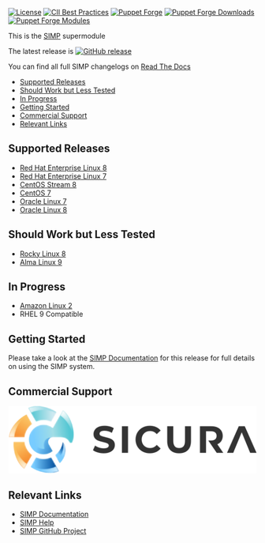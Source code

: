 [![License](https://img.shields.io/:license-apache-blue.svg)](http://www.apache.org/licenses/LICENSE-2.0.html)
[![CII Best Practices](https://bestpractices.coreinfrastructure.org/projects/73/badge)](https://bestpractices.coreinfrastructure.org/projects/73)
[![Puppet Forge](https://img.shields.io/puppetforge/v/simp/simp_core.svg)](https://forge.puppetlabs.com/simp/simp_core)
[![Puppet Forge Downloads](https://img.shields.io/puppetforge/dt/simp/simp_core.svg)](https://forge.puppetlabs.com/simp/simp_core)
[![Puppet Forge Modules](https://img.shields.io/puppetforge/mc/simp.svg)](https://forge.puppetlabs.com/simp)

This is the [SIMP](https://simp-project.com) supermodule

The latest release is [![GitHub release](https://img.shields.io/github/release/simp/simp-core.svg)](https://github.com/simp/simp-core/releases)

You can find all full SIMP changelogs on [Read The Docs](https://simp.readthedocs.io/en/master/changelogs)

<!-- vim-markdown-toc GFM -->

* [Supported Releases](#supported-releases)
* [Should Work but Less Tested](#should-work-but-less-tested)
* [In Progress](#in-progress)
* [Getting Started](#getting-started)
* [Commercial Support](#commercial-support)
* [Relevant Links](#relevant-links)

<!-- vim-markdown-toc -->

## Supported Releases

* [Red Hat Enterprise Linux 8](https://access.redhat.com/documentation/en-US/Red_Hat_Enterprise_Linux/8)
* [Red Hat Enterprise Linux 7](https://access.redhat.com/documentation/en-US/Red_Hat_Enterprise_Linux/7)
* [CentOS Stream 8](https://www.centos.org/centos-stream/)
* [CentOS 7](https://wiki.centos.org/Manuals/ReleaseNotes/CentOS7)
* [Oracle Linux 7](https://docs.oracle.com/en/operating-systems/oracle-linux/7/)
* [Oracle Linux 8](https://docs.oracle.com/en/operating-systems/oracle-linux/8/)

## Should Work but Less Tested

* [Rocky Linux 8](https://rockylinux.org/)
* [Alma Linux 9](https://almalinux.org/)

## In Progress

* [Amazon Linux 2](https://aws.amazon.com/amazon-linux-2/)
* RHEL 9 Compatible

## Getting Started

Please take a look at the [SIMP Documentation](http://simp.readthedocs.io) for
this release for full details on using the SIMP system.

## Commercial Support

[![Sicura Logo](.docs/Sicura_Logo.svg)](https://www.sicura.us)

## Relevant Links

- [SIMP Documentation](http://simp.readthedocs.io)
- [SIMP Help](http://simp.readthedocs.io/en/master/help/index.html)
- [SIMP GitHub Project](https://github.com/simp)
